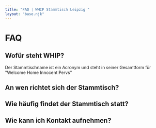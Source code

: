 ```yaml
---
title: "FAQ | WHIP Stammtisch Leipzig "
layout: "base.njk"
---
```

# FAQ

## Wofür steht WHIP?
Der Stammtischname ist ein Acronym und steht in seiner Gesamtform für 
"Welcome Home Innocent Pervs"

## An wen richtet sich der Stammtisch?

## Wie häufig findet der Stammtisch statt?

## Wie kann ich Kontakt aufnehmen?
